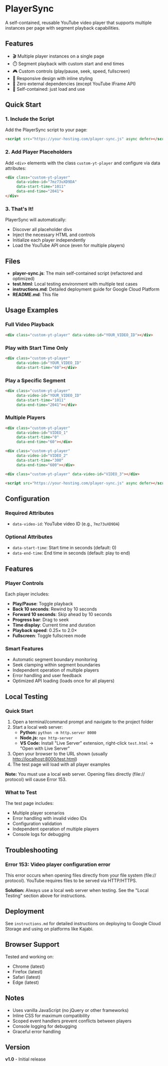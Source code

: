 # PlayerSync

A self-contained, reusable YouTube video player that supports multiple instances per page with segment playback capabilities.

## Features

- 🎬 Multiple player instances on a single page
- ⏱️ Segment playback with custom start and end times
- 🎮 Custom controls (play/pause, seek, speed, fullscreen)
- 📱 Responsive design with inline styling
- 🚀 Zero external dependencies (except YouTube IFrame API)
- 🔧 Self-contained: just load and use

## Quick Start

### 1. Include the Script

Add the PlayerSync script to your page:

```html
<script src="https://your-hosting.com/player-sync.js" async defer></script>
```

### 2. Add Player Placeholders

Add `<div>` elements with the class `custom-yt-player` and configure via data attributes:

```html
<div class="custom-yt-player"
     data-video-id="7mz73uXD9DA"
     data-start-time="1011"
     data-end-time="2041">
</div>
```

### 3. That's It!

PlayerSync will automatically:
- Discover all placeholder divs
- Inject the necessary HTML and controls
- Initialize each player independently
- Load the YouTube API once (even for multiple players)

## Files

- **player-sync.js**: The main self-contained script (refactored and optimized)
- **test.html**: Local testing environment with multiple test cases
- **instructions.md**: Detailed deployment guide for Google Cloud Platform
- **README.md**: This file

## Usage Examples

### Full Video Playback

```html
<div class="custom-yt-player" data-video-id="YOUR_VIDEO_ID"></div>
```

### Play with Start Time Only

```html
<div class="custom-yt-player" 
     data-video-id="YOUR_VIDEO_ID"
     data-start-time="60"></div>
```

### Play a Specific Segment

```html
<div class="custom-yt-player" 
     data-video-id="YOUR_VIDEO_ID"
     data-start-time="1011"
     data-end-time="2041"></div>
```

### Multiple Players

```html
<div class="custom-yt-player" 
     data-video-id="VIDEO_1"
     data-start-time="0"
     data-end-time="60"></div>

<div class="custom-yt-player" 
     data-video-id="VIDEO_2"
     data-start-time="300"
     data-end-time="600"></div>

<div class="custom-yt-player" data-video-id="VIDEO_3"></div>

<script src="https://your-hosting.com/player-sync.js" async defer></script>
```

## Configuration

### Required Attributes

- `data-video-id`: YouTube video ID (e.g., `7mz73uXD9DA`)

### Optional Attributes

- `data-start-time`: Start time in seconds (default: 0)
- `data-end-time`: End time in seconds (default: play to end)

## Features

### Player Controls

Each player includes:
- **Play/Pause**: Toggle playback
- **Back 10 seconds**: Rewind by 10 seconds
- **Forward 10 seconds**: Skip ahead by 10 seconds
- **Progress bar**: Drag to seek
- **Time display**: Current time and duration
- **Playback speed**: 0.25× to 2.0×
- **Fullscreen**: Toggle fullscreen mode

### Smart Features

- Automatic segment boundary monitoring
- Seek clamping within segment boundaries
- Independent operation of multiple players
- Error handling and user feedback
- Optimized API loading (loads once for all players)

## Local Testing

### Quick Start

1. Open a terminal/command prompt and navigate to the project folder
2. Start a local web server:
   - **Python:** `python -m http.server 8000`
   - **Node.js:** `npx http-server`
   - **VS Code:** Install "Live Server" extension, right-click `test.html` → "Open with Live Server"
3. Open your browser to the URL shown (usually <a href="http://localhost:8000/test.html" target="_blank">http://localhost:8000/test.html</a>)
4. The test page will load with all player examples

**Note:** You must use a local web server. Opening files directly (file:// protocol) will cause Error 153.

### What to Test

The test page includes:
- Multiple player scenarios
- Error handling with invalid video IDs
- Configuration validation
- Independent operation of multiple players
- Console logs for debugging

## Troubleshooting

### Error 153: Video player configuration error

This error occurs when opening files directly from your file system (file:// protocol). YouTube requires files to be served via HTTP/HTTPS.

**Solution:** Always use a local web server when testing. See the "Local Testing" section above for instructions.

## Deployment

See `instructions.md` for detailed instructions on deploying to Google Cloud Storage and using on platforms like Kajabi.

## Browser Support

Tested and working on:
- Chrome (latest)
- Firefox (latest)
- Safari (latest)
- Edge (latest)

## Notes

- Uses vanilla JavaScript (no jQuery or other frameworks)
- Inline CSS for maximum compatibility
- Scoped event handlers prevent conflicts between players
- Console logging for debugging
- Graceful error handling

## Version

**v1.0** - Initial release

